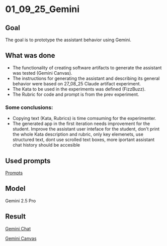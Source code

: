 # 01_09_25_Gemini

## Goal

The goal is to prototype the assistant behavior using Gemini.

## What was done

* The functionality of creating software artifacts to generate the assistant was tested (Gemini Canvas).
* The instructions for generating the assistant and describing its general behavior were based on 27_08_25 Claude artifact experiment.
* The Kata to be used in the experiments was defined (FizzBuzz).
* The Rubric for code and prompt is from the prev experiment.

### Some conclusions:

- Copying text (Kata, Rubrics) is time comsuming for the experimenter.
- The generated app in the first iteration needs improvement for the student.
Improve the assistant user inteface for the student, don't print the whole Kata description and rubric, only key elemenets, use structured text, dont use scrolled text boxes, more iportant assistant chat history should be accesible

## Used prompts

[Prompts](Prompt.md)

## Model ##

Gemini 2.5 Pro

## Result

[Gemini Chat](https://g.co/gemini/share/585d7687b4f2)

[Gemini Canvas](https://g.co/gemini/share/10919849794c)
